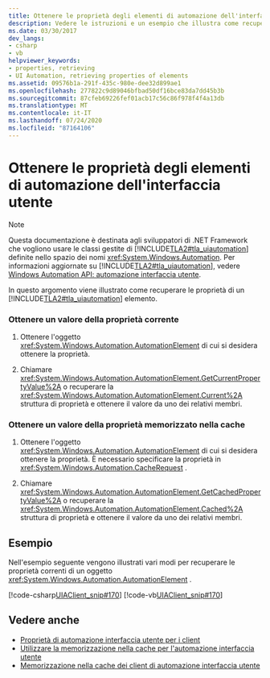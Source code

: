 ```yaml
---
title: Ottenere le proprietà degli elementi di automazione dell'interfaccia utente
description: Vedere le istruzioni e un esempio che illustra come recuperare le proprietà correnti o memorizzate nella cache di un elemento di automazione interfaccia utente.
ms.date: 03/30/2017
dev_langs:
- csharp
- vb
helpviewer_keywords:
- properties, retrieving
- UI Automation, retrieving properties of elements
ms.assetid: 09576b1a-291f-435c-980e-dee32d899ae1
ms.openlocfilehash: 277822c9d89046bfbad50df16bce83da7dd45b3b
ms.sourcegitcommit: 87cfeb69226fef01acb17c56c86f978f4f4a13db
ms.translationtype: MT
ms.contentlocale: it-IT
ms.lasthandoff: 07/24/2020
ms.locfileid: "87164106"
---
```

# <a name="get-ui-automation-element-properties"></a>Ottenere le proprietà degli elementi di automazione dell'interfaccia utente
> [!NOTE]
> Questa documentazione è destinata agli sviluppatori di .NET Framework che vogliono usare le classi gestite di [!INCLUDE[TLA2#tla_uiautomation](../../../includes/tla2sharptla-uiautomation-md.md)] definite nello spazio dei nomi <xref:System.Windows.Automation>. Per informazioni aggiornate su [!INCLUDE[TLA2#tla_uiautomation](../../../includes/tla2sharptla-uiautomation-md.md)], vedere [Windows Automation API: automazione interfaccia utente](/windows/win32/winauto/entry-uiauto-win32).  
  
 In questo argomento viene illustrato come recuperare le proprietà di un [!INCLUDE[TLA2#tla_uiautomation](../../../includes/tla2sharptla-uiautomation-md.md)] elemento.  
  
### <a name="get-a-current-property-value"></a>Ottenere un valore della proprietà corrente  
  
1. Ottenere l'oggetto <xref:System.Windows.Automation.AutomationElement> di cui si desidera ottenere la proprietà.  
  
2. Chiamare <xref:System.Windows.Automation.AutomationElement.GetCurrentPropertyValue%2A> o recuperare la <xref:System.Windows.Automation.AutomationElement.Current%2A> struttura di proprietà e ottenere il valore da uno dei relativi membri.  
  
### <a name="get-a-cached-property-value"></a>Ottenere un valore della proprietà memorizzato nella cache  
  
1. Ottenere l'oggetto <xref:System.Windows.Automation.AutomationElement> di cui si desidera ottenere la proprietà. È necessario specificare la proprietà in <xref:System.Windows.Automation.CacheRequest> .  
  
2. Chiamare <xref:System.Windows.Automation.AutomationElement.GetCachedPropertyValue%2A> o recuperare la <xref:System.Windows.Automation.AutomationElement.Cached%2A> struttura di proprietà e ottenere il valore da uno dei relativi membri.  
  
## <a name="example"></a>Esempio  
 Nell'esempio seguente vengono illustrati vari modi per recuperare le proprietà correnti di un oggetto <xref:System.Windows.Automation.AutomationElement> .  
  
 [!code-csharp[UIAClient_snip#170](../../../samples/snippets/csharp/VS_Snippets_Wpf/UIAClient_snip/CSharp/ClientForm.cs#170)]
 [!code-vb[UIAClient_snip#170](../../../samples/snippets/visualbasic/VS_Snippets_Wpf/UIAClient_snip/VisualBasic/ClientForm.vb#170)]  
  
## <a name="see-also"></a>Vedere anche

- [Proprietà di automazione interfaccia utente per i client](ui-automation-properties-for-clients.md)
- [Utilizzare la memorizzazione nella cache per l'automazione interfaccia utente](use-caching-in-ui-automation.md)
- [Memorizzazione nella cache dei client di automazione interfaccia utente](caching-in-ui-automation-clients.md)
